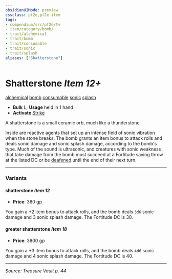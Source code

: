 ```yaml
---
obsidianUIMode: preview
cssclass: pf2e,pf2e-item
tags:
- compendium/src/pf2e/tv
- item/category/bomb/
- trait/alchemical
- trait/bomb
- trait/consumable
- trait/sonic
- trait/splash
aliases: ["Shatterstone"]
---
```

# Shatterstone *Item 12+*  
[alchemical](alchemical.md "Alchemical Item Trait")  [bomb](bomb.md "Bomb Item Trait")  [consumable](consumable.md "Consumable Item Trait")  [sonic](sonic.md "Sonic Energy & Element Trait")  [splash](splash.md "Splash Weapon Trait")  

- **Bulk** L; **Usage** held in 1 hand
- **Activate** [Strike](strike.md)

A shatterstone is a small ceramic orb, much like a thunderstone.

Inside are reactive agents that set up an intense field of sonic vibration when the stone breaks. The bomb grants an item bonus to attack rolls and deals sonic damage and sonic splash damage, according to the bomb's type. Much of the sound is ultrasonic, and creatures with sonic weakness that take damage from the bomb must succeed at a Fortitude saving throw at the listed DC or be [deafened](conditions.md#Deafened) until the end of their next turn.

---

### Variants

#### shatterstone *Item 12*

- **Price**: 380 gp

You gain a +2 item bonus to attack rolls, and the bomb deals `3d6` sonic damage and 3 sonic splash damage. The Fortitude DC is 30.

#### greater shatterstone *Item 18*

- **Price**: 3800 gp

You gain a +3 item bonus to attack rolls, and the bomb deals `4d6` sonic damage and 4 sonic splash damage. The Fortitude DC is 40.

---
*Source: Treasure Vault p. 44*